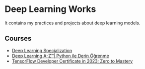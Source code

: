 # Deep Learning Works

It contains my practices and projects about deep learning models.




## Courses
- [Deep Learning Specialization](https://www.coursera.org/specializations/deep-learning#courses)
- [Deep Learning A-Z™| Python ile Derin Öğrenme](https://www.udemy.com/course/derin-ogrenmeye-giris/learn/lecture/20317005?start=0#overview)
- [TensorFlow Developer Certificate in 2023: Zero to Mastery](https://www.udemy.com/course/tensorflow-developer-certificate-machine-learning-zero-to-mastery/learn/lecture/23771618?start=95#overview)


